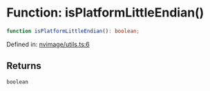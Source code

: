 # Function: isPlatformLittleEndian()

```ts
function isPlatformLittleEndian(): boolean;
```

Defined in: [nvimage/utils.ts:6](https://github.com/niivue/niivue/blob/main/packages/niivue/src/nvimage/utils.ts#L6)

## Returns

`boolean`
